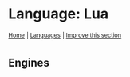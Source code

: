 # Language: Lua
<sup>[Home](../index.md)</sup>
<sup> \| </sup>
<sup>[Languages](index.md)</sup>
<sup> \| </sup>
<sup>[Improve this section](https://github.com/rbuckton/regexp-features/edit/main/src/src/languages/lua.md "source for: name")</sup>


<!--
'name' sources:
  - [](../../src/languages/lua.md)
-->


## Engines




[new engine]: https://github.com/rbuckton/regexp-features/blob/main/CONTRIBUTING.md#adding-new-engines
[new feature]: https://github.com/rbuckton/regexp-features/blob/main/CONTRIBUTING.md#adding-new-features
[new language]: https://github.com/rbuckton/regexp-features/blob/main/CONTRIBUTING.md#adding-new-languages

[Anchors]: ../features/anchors.md
[Anchor]: ../features/anchors.md
[Buffer Boundaries]: ../features/buffer-boundaries.md
[Buffer Boundary]: ../features/buffer-boundaries.md
[Word Boundaries]: ../features/word-boundaries.md
[Word Boundary]: ../features/word-boundaries.md
[Text Segment Boundaries]: ../features/text-segment-boundaries.md
[Text Segment Boundary]: ../features/text-segment-boundaries.md
[Continuation Escape]: ../features/continuation-escape.md
[Alternatives]: ../features/alternatives.md
[Alternative]: ../features/alternatives.md
[Wildcard]: ../features/wildcard.md
[Wildcards]: ../features/wildcard.md
[Character Classes]: ../features/character-classes.md
[Character Class]: ../features/character-classes.md
[Posix Character Classes]: ../features/posix-character-classes.md
[Posix Character Class]: ../features/posix-character-classes.md
[Negated Posix Character Classes]: ../features/negated-posix-character-classes.md
[Negated Posix Character Class]: ../features/negated-posix-character-classes.md
[Collating Elements]: ../features/collating-elements.md
[Collating Element]: ../features/collating-elements.md
[Equivalence Classes]: ../features/equivalence-classes.md
[Equivalence Class]: ../features/equivalence-classes.md
[Character Class Escapes]: ../features/character-class-escapes.md
[Character Class Escape]: ../features/character-class-escapes.md
[Line Endings Escape]: ../features/line-endings-escape.md
[Character Property Escapes]: ../features/character-property-escapes.md
[Character Property Escape]: ../features/character-property-escapes.md
[Character Class Nested Set]: ../features/character-class-nested-set.md
[Character Class Nested Sets]: ../features/character-class-nested-set.md
[Character Class Intersection]: ../features/character-class-intersection.md
[Character Class Intersections]: ../features/character-class-intersection.md
[Character Class Subtraction]: ../features/character-class-subtraction.md
[Quoted Characters]: ../features/quoted-characters.md
[Quantifiers]: ../features/quantifiers.md
[Quantifier]: ../features/quantifiers.md
[Lazy Quantifiers]: ../features/lazy-quantifiers.md
[Lazy Quantifier]: ../features/lazy-quantifiers.md
[Possessive Quantifiers]: ../features/possessive-quantifiers.md
[Possessive Quantifier]: ../features/possessive-quantifiers.md
[Capturing Groups]: ../features/capturing-groups.md
[Capturing Group]: ../features/capturing-groups.md
[Capture Groups]: ../features/capturing-groups.md
[Capture Group]: ../features/capturing-groups.md
[Named Capturing Groups]: ../features/named-capturing-groups.md
[Named Capturing Group]: ../features/named-capturing-groups.md
[Named Capture Groups]: ../features/named-capturing-groups.md
[Named Capture Group]: ../features/named-capturing-groups.md
[Non-Capturing Groups]: ../features/non-capturing-groups.md
[Non-Capturing group]: ../features/non-capturing-groups.md
[Backreferences]: ../features/backreferences.md
[Backreference]: ../features/backreferences.md
[Comments]: ../features/comments.md
[Comment]: ../features/comments.md
[Line Comments]: ../features/line-comments.md
[Line Comment]: ../features/line-comments.md
[x-mode Comments]: ../features/line-comments.md
[x-mode Comment]: ../features/line-comments.md
[Modifiers]: ../features/modifiers.md
[Modifier]: ../features/modifiers.md
[Branch Reset]: ../features/branch-reset.md
[Lookahead]: ../features/lookahead.md
[Lookbehind]: ../features/lookbehind.md
[Non-Backtracking Expressions]: ../features/non-backtracking-expressions.md
[Non-Backtracking Expression]: ../features/non-backtracking-expressions.md
[Recursion]: ../features/recursion.md
[Recursive Expression]: ../features/recursion.md
[Conditional Expressions]: ../features/conditional-expressions.md
[Conditional Expression]: ../features/conditional-expressions.md
[Subroutines]: ../features/subroutines.md
[Subroutine]: ../features/subroutines.md
[Callouts]: ../features/callouts.md
[Callout]: ../features/callouts.md
[Flags]: ../features/flags.md
[Flag]: ../features/flags.md
[RegExp Flags]: ../features/flags.md
[RegExp Flag]: ../features/flags.md


[article:Anchors]: ../features/anchors.md
[article:Buffer Boundaries]: ../features/buffer-boundaries.md
[article:Word Boundaries]: ../features/word-boundaries.md
[article:Text Segment Boundaries]: ../features/text-segment-boundaries.md
[article:Continuation Escape]: ../features/continuation-escape.md
[article:Alternatives]: ../features/alternatives.md
[article:Wildcard]: ../features/wildcard.md
[article:Character Classes]: ../features/character-classes.md
[article:Posix Character Classes]: ../features/posix-character-classes.md
[article:Negated Posix Character Classes]: ../features/negated-posix-character-classes.md
[article:Collating Elements]: ../features/collating-elements.md
[article:Equivalence Classes]: ../features/equivalence-classes.md
[article:Character Class Escapes]: ../features/character-class-escapes.md
[article:Line Endings Escape]: ../features/line-endings-escape.md
[article:Character Property Escapes]: ../features/character-property-escapes.md
[article:Character Class Nested Set]: ../features/character-class-nested-set.md
[article:Character Class Intersection]: ../features/character-class-intersection.md
[article:Character Class Subtraction]: ../features/character-class-subtraction.md
[article:Quoted Characters]: ../features/quoted-characters.md
[article:Quantifiers]: ../features/quantifiers.md
[article:Lazy Quantifiers]: ../features/lazy-quantifiers.md
[article:Possessive Quantifiers]: ../features/possessive-quantifiers.md
[article:Capturing Groups]: ../features/capturing-groups.md
[article:Named Capturing Groups]: ../features/named-capturing-groups.md
[article:Non-Capturing Groups]: ../features/non-capturing-groups.md
[article:Backreferences]: ../features/backreferences.md
[article:Comments]: ../features/comments.md
[article:Line Comments]: ../features/line-comments.md
[article:Modifiers]: ../features/modifiers.md
[article:Branch Reset]: ../features/branch-reset.md
[article:Lookahead]: ../features/lookahead.md
[article:Lookbehind]: ../features/lookbehind.md
[article:Non-Backtracking Expressions]: ../features/non-backtracking-expressions.md
[article:Recursion]: ../features/recursion.md
[article:Conditional Expressions]: ../features/conditional-expressions.md
[article:Subroutines]: ../features/subroutines.md
[article:Callouts]: ../features/callouts.md
[article:Flags]: ../features/flags.md

[Reference]: #


[C++]: cpp.md
[C#]: csharp.md
[D]: d.md
[ECMAScript]: ecmascript.md
[F#]: fsharp.md
[Haskell]: haskell.md
[Java]: java.md
[Julia]: julia.md
[Lua]: lua.md
[Object Pascal]: object-pascal.md
[Perl]: perl.md
[Python]: python.md
[Ruby]: ruby.md
[Rust]: rust.md
[Tcl]: tcl.md
[VB.net]: vbnet.md
[C]: c.md